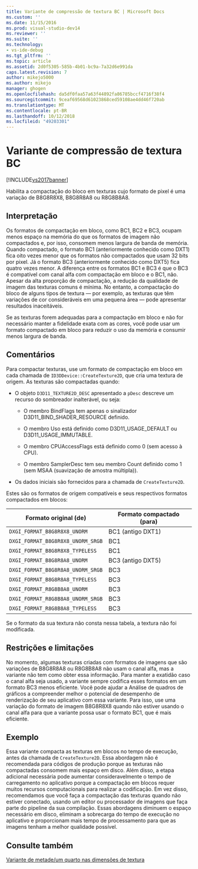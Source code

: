 ```yaml
---
title: Variante de compressão de textura BC | Microsoft Docs
ms.custom: ''
ms.date: 11/15/2016
ms.prod: visual-studio-dev14
ms.reviewer: ''
ms.suite: ''
ms.technology:
- vs-ide-debug
ms.tgt_pltfrm: ''
ms.topic: article
ms.assetid: 2d0f5305-585b-4b01-bc9a-7a32d6e991da
caps.latest.revision: 7
author: mikejo5000
ms.author: mikejo
manager: ghogen
ms.openlocfilehash: da5df0faa57a63f44892fa86785bccf4716f38f4
ms.sourcegitcommit: 9ceaf69568d61023868ced59108ae4dd46f720ab
ms.translationtype: MT
ms.contentlocale: pt-BR
ms.lasthandoff: 10/12/2018
ms.locfileid: "49203301"
---
```

# <a name="bc-texture-compression-variant"></a>Variante de compressão de textura BC
[!INCLUDE[vs2017banner](../includes/vs2017banner.md)]

Habilita a compactação do bloco em texturas cujo formato de pixel é uma variação de B8G8R8X8, B8G8R8A8 ou R8G8B8A8.  
  
## <a name="interpretation"></a>Interpretação  
 Os formatos de compactação em bloco, como BC1, BC2 e BC3, ocupam menos espaço na memória do que os formatos de imagem não compactados e, por isso, consomem menos largura de banda de memória. Quando compactado, o formato BC1 (anteriormente conhecido como DXT1) fica oito vezes menor que os formatos não compactados que usam 32 bits por pixel. Já o formato BC3 (anteriormente conhecido como DXT5) fica quatro vezes menor. A diferença entre os formatos BC1 e BC3 é que o BC3 é compatível com canal alfa com compactação em bloco e o BC1, não. Apesar da alta proporção de compactação, a redução da qualidade de imagem das texturas comuns é mínima. No entanto, a compactação do bloco de alguns tipos de textura — por exemplo, as texturas que têm variações de cor consideráveis em uma pequena área — pode apresentar resultados inaceitáveis.  
  
 Se as texturas forem adequadas para a compactação em bloco e não for necessário manter a fidelidade exata com as cores, você pode usar um formato compactado em bloco para reduzir o uso da memória e consumir menos largura de banda.  
  
## <a name="remarks"></a>Comentários  
 Para compactar texturas, use um formato de compactação em bloco em cada chamada de `ID3DDevice::CreateTexture2D`, que cria uma textura de origem. As texturas são compactadas quando:  
  
-   O objeto `D3D11_TEXTURE2D_DESC` apresentado a `pDesc` descreve um recurso do sombreador inalterável, ou seja:  
  
    -   O membro BindFlags tem apenas o sinalizador D3D11_BIND_SHADER_RESOURCE definido.  
  
    -   O membro Uso está definido como D3D11_USAGE_DEFAULT ou D3D11_USAGE_IMMUTABLE.  
  
    -   O membro CPUAccessFlags está definido como 0 (sem acesso à CPU).  
  
    -   O membro SamplerDesc tem seu membro Count definido como 1 (sem MSAA (suavização de amostra múltipla)).  
  
-   Os dados iniciais são fornecidos para a chamada de `CreateTexture2D`.  
  
 Estes são os formatos de origem compatíveis e seus respectivos formatos compactados em blocos:  
  
|Formato original (de)|Formato compactado (para)|  
|------------------------------|------------------------------|  
|`DXGI_FORMAT_B8G8R8X8_UNORM`|BC1 (antigo DXT1)|  
|`DXGI_FORMAT_B8G8R8X8_UNORM_SRGB`|BC1|  
|`DXGI_FORMAT_B8G8R8X8_TYPELESS`|BC1|  
|`DXGI_FORMAT_B8G8R8A8_UNORM`|BC3 (antigo DXT5)|  
|`DXGI_FORMAT_B8G8R8A8_UNORM_SRGB`|BC3|  
|`DXGI_FORMAT_B8G8R8A8_TYPELESS`|BC3|  
|`DXGI_FORMAT_R8G8B8A8_UNORM`|BC3|  
|`DXGI_FORMAT_R8G8B8A8_UNORM_SRGB`|BC3|  
|`DXGI_FORMAT_R8G8B8A8_TYPELESS`|BC3|  
  
 Se o formato da sua textura não consta nessa tabela, a textura não foi modificada.  
  
## <a name="restrictions-and-limitations"></a>Restrições e limitações  
 No momento, algumas texturas criadas com formatos de imagens que são variações de B8G8R8A8 ou R8G8B8A8 não usam o canal alfa, mas a variante não tem como obter essa informação. Para manter a exatidão caso o canal alfa seja usado, a variante sempre codifica esses formatos em um formato BC3 menos eficiente. Você pode ajudar a Análise de quadros de gráficos a compreender melhor o potencial de desempenho de renderização de seu aplicativo com essa variante. Para isso, use uma variação do formato de imagem B8G8R8X8 quando não estiver usando o canal alfa para que a variante possa usar o formato BC1, que é mais eficiente.  
  
## <a name="example"></a>Exemplo  
 Essa variante compacta as texturas em blocos no tempo de execução, antes da chamada de `CreateTexture2D`. Essa abordagem não é recomendada para códigos de produção porque as texturas não compactadas consomem mais espaço em disco. Além disso, a etapa adicional necessária pode aumentar consideravelmente o tempo de carregamento no aplicativo porque a compactação em blocos requer muitos recursos computacionais para realizar a codificação. Em vez disso, recomendamos que você faça a compactação das texturas quando não estiver conectado, usando um editor ou processador de imagens que faça parte do pipeline da sua compilação. Essas abordagens diminuem o espaço necessário em disco, eliminam a sobrecarga do tempo de execução no aplicativo e proporcionam mais tempo de processamento para que as imagens tenham a melhor qualidade possível.  
  
## <a name="see-also"></a>Consulte também  
 [Variante de metade/um quarto nas dimensões de textura](../debugger/half-quarter-texture-dimensions-variant.md)



